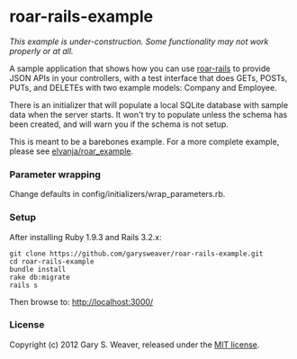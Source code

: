 roar-rails-example
=====

*This example is under-construction. Some functionality may not work properly or at all.*

A sample application that shows how you can use [roar-rails][roar-rails] to provide JSON APIs in your controllers, with a test interface that does GETs, POSTs, PUTs, and DELETEs with two example models: Company and Employee.

There is an initializer that will populate a local SQLite database with sample data when the server starts. It won't try to populate unless the schema has been created, and will warn you if the schema is not setup.

This is meant to be a barebones example. For a more complete example, please see [elvanja/roar_example][roar_example].

### Parameter wrapping

Change defaults in config/initializers/wrap_parameters.rb.

### Setup

After installing Ruby 1.9.3 and Rails 3.2.x:

    git clone https://github.com/garysweaver/roar-rails-example.git
    cd roar-rails-example
    bundle install
    rake db:migrate
    rails s

Then browse to: [http://localhost:3000/][localhost]

### License

Copyright (c) 2012 Gary S. Weaver, released under the [MIT license][lic].

[roar-rails]: https://github.com/apotonick/roar-rails
[roar_example]: https://github.com/elvanja/roar_example
[localhost]: http://localhost:3000/
[lic]: http://github.com/garysweaver/roar-rails-example/blob/master/LICENSE
